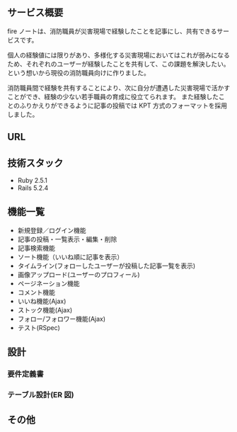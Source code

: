 ## サービス概要

fire ノートは、消防職員が災害現場で経験したことを記事にし、共有できるサービスです。

個人の経験値には限りがあり、多様化する災害現場においてはこれが弱みになるため、それぞれのユーザーが経験したことを共有して、この課題を解決したい。
という想いから現役の消防職員向けに作りました。

消防職員間で経験を共有することにより、次に自分が遭遇した災害現場で活かすことができ、経験の少ない若手職員の育成に役立てられます。
また経験したことのふりかえりができるように記事の投稿では KPT 方式のフォーマットを採用しました。

## URL

## 技術スタック

- Ruby 2.5.1
- Rails 5.2.4

## 機能一覧

- 新規登録／ログイン機能
- 記事の投稿・一覧表示・編集・削除
- 記事検索機能
- ソート機能（いいね順に記事を表示）
- タイムライン(フォローしたユーザーが投稿した記事一覧を表示)
- 画像アップロード(ユーザーのプロフィール)
- ページネーション機能
- コメント機能
- いいね機能(Ajax)
- ストック機能(Ajax)
- フォロー/フォロワー機能(Ajax)
- テスト(RSpec)

## 設計

### 要件定義書

### テーブル設計(ER 図)

## その他
